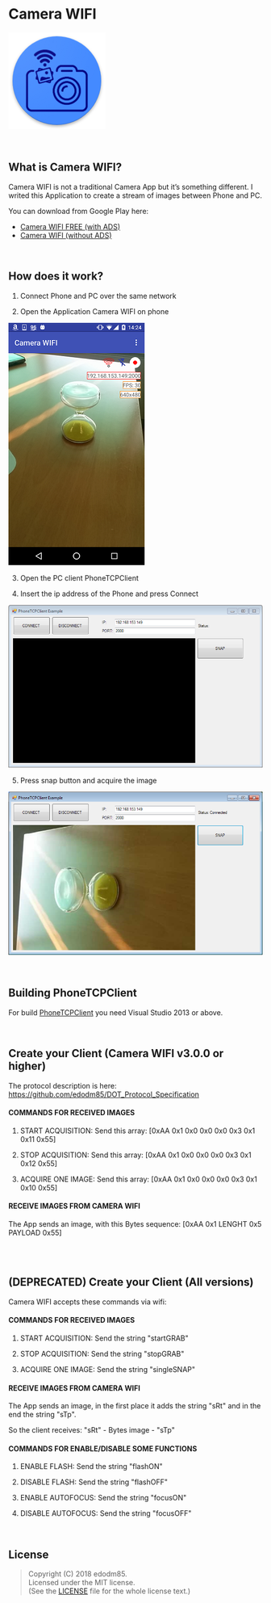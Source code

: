 # Camera WIFI

![](Resources/ic_launcher.png)

<br>

## What is Camera WIFI?

Camera WIFI is not a traditional Camera App but it’s something different.
I writed this Application to create a stream of images between Phone and PC.

You can download from Google Play here:
* [Camera WIFI FREE (with ADS)](https://play.google.com/store/apps/details?id=com.edodm85.cameratcp.free)
* [Camera WIFI (without ADS)](https://play.google.com/store/apps/details?id=com.edodm85.cameratcp.paid)

<br>

## How does it work?

1. Connect Phone and PC over the same network

2. Open the Application Camera WIFI on phone

![](Resources/Screen1%20CameraWIFI.png)

3. Open the PC client PhoneTCPClient

4. Insert the ip address of the Phone and press Connect

![](Resources/Screen3%20PhoneTCPClient.PNG)

5. Press snap button and acquire the image

![](Resources/Screen4%20PhoneTCPClient.PNG)

<br>

## Building PhoneTCPClient

For build [PhoneTCPClient](https://github.com/edodm85/CameraWIFI/tree/master/PhoneTCPClient%20Source%20Code) you need Visual Studio 2013 or above.

<br>

## Create your Client (Camera WIFI v3.0.0 or higher)

The protocol description is here: https://github.com/edodm85/DOT_Protocol_Specification

#### COMMANDS FOR RECEIVED IMAGES

1. START ACQUISITION: Send this array: [0xAA 0x1 0x0 0x0 0x0 0x3 0x1 0x11 0x55]

2. STOP ACQUISITION: Send this array: [0xAA 0x1 0x0 0x0 0x0 0x3 0x1 0x12 0x55]

3. ACQUIRE ONE IMAGE: Send this array: [0xAA 0x1 0x0 0x0 0x0 0x3 0x1 0x10 0x55]

#### RECEIVE IMAGES FROM CAMERA WIFI

The App sends an image, with this Bytes sequence: [0xAA 0x1 LENGHT 0x5 PAYLOAD 0x55]



<br>

<br>

## (DEPRECATED) Create your Client (All versions)

Camera WIFI accepts these commands via wifi:

#### COMMANDS FOR RECEIVED IMAGES

1. START ACQUISITION: Send the string "startGRAB"

2. STOP ACQUISITION: Send the string "stopGRAB"

3. ACQUIRE ONE IMAGE: Send the string "singleSNAP"

#### RECEIVE IMAGES FROM CAMERA WIFI

The App sends an image, in the first place it adds the string "sRt" and in the end the string "sTp".

So the client receives: "sRt" - Bytes image - "sTp"


#### COMMANDS FOR ENABLE/DISABLE SOME FUNCTIONS

1. ENABLE FLASH: Send the string "flashON"

2. DISABLE FLASH: Send the string "flashOFF"
          
3. ENABLE AUTOFOCUS: Send the string "focusON"

4. DISABLE AUTOFOCUS: Send the string "focusOFF"  

<br>

## License

> Copyright (C) 2018 edodm85.  
> Licensed under the MIT license.  
> (See the [LICENSE](https://github.com/edodm85/CameraWIFI/blob/master/LICENSE) file for the whole license text.)
